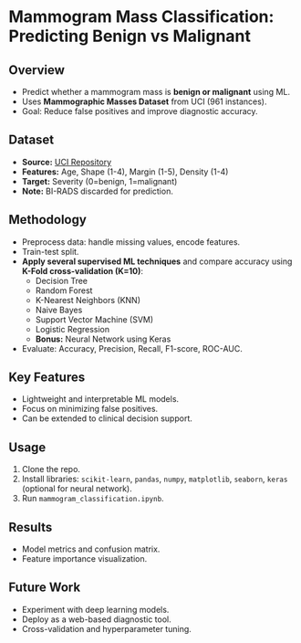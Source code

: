 # Mammogram Mass Classification: Predicting Benign vs Malignant

## Overview
- Predict whether a mammogram mass is **benign or malignant** using ML.
- Uses **Mammographic Masses Dataset** from UCI (961 instances).
- Goal: Reduce false positives and improve diagnostic accuracy.

## Dataset
- **Source:** [UCI Repository](https://archive.ics.uci.edu/ml/datasets/Mammographic+Mass)
- **Features:** Age, Shape (1-4), Margin (1-5), Density (1-4)
- **Target:** Severity (0=benign, 1=malignant)
- **Note:** BI-RADS discarded for prediction.

## Methodology
- Preprocess data: handle missing values, encode features.
- Train-test split.
- **Apply several supervised ML techniques** and compare accuracy using **K-Fold cross-validation (K=10)**:
  - Decision Tree
  - Random Forest
  - K-Nearest Neighbors (KNN)
  - Naive Bayes
  - Support Vector Machine (SVM)
  - Logistic Regression
  - **Bonus:** Neural Network using Keras
- Evaluate: Accuracy, Precision, Recall, F1-score, ROC-AUC.

## Key Features
- Lightweight and interpretable ML models.
- Focus on minimizing false positives.
- Can be extended to clinical decision support.

## Usage
1. Clone the repo.
2. Install libraries: `scikit-learn`, `pandas`, `numpy`, `matplotlib`, `seaborn`, `keras` (optional for neural network).
3. Run `mammogram_classification.ipynb`.

## Results
- Model metrics and confusion matrix.
- Feature importance visualization.

## Future Work
- Experiment with deep learning models.
- Deploy as a web-based diagnostic tool.
- Cross-validation and hyperparameter tuning.
